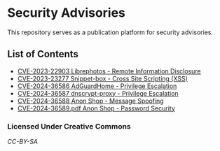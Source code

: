 # Security Advisories

This repository serves as a publication platform for security advisories.

## List of Contents
- [CVE-2023-22903 Librephotos - Remote Information Disclosure](https://raw.githubusercontent.com/go-compile/security-advisories/master/CVE-2023-22903.pdf)
- [CVE-2023-23277 Snippet-box - Cross Site Scripting (XSS)](https://raw.githubusercontent.com/go-compile/security-advisories/master/CVE-2023-23277.pdf)
- [CVE-2024-36586 AdGuardHome - Privilege Escalation](https://raw.githubusercontent.com/go-compile/security-advisories/master/CVE-2024-36586.pdf)
- [CVE-2024-36587 dnscrypt-proxy - Privilege Escalation](https://raw.githubusercontent.com/go-compile/security-advisories/master/CVE-2024-36587.pdf)
- [CVE-2024-36588 Anon Shop - Message Spoofing](https://raw.githubusercontent.com/go-compile/security-advisories/master/CVE-2024-36588.pdf)
- [CVE-2024-36589.pdf Anon Shop - Password Security](https://raw.githubusercontent.com/go-compile/security-advisories/master/CVE-2024-36589.pdf.pdf)

### Licensed Under Creative Commons
*CC-BY-SA*
